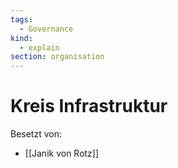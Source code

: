```yaml
---
tags:
  - Governance
kind:
  - explain
section: organisation
---
```


# Kreis Infrastruktur

Besetzt von:

- [[Janik von Rotz]]
